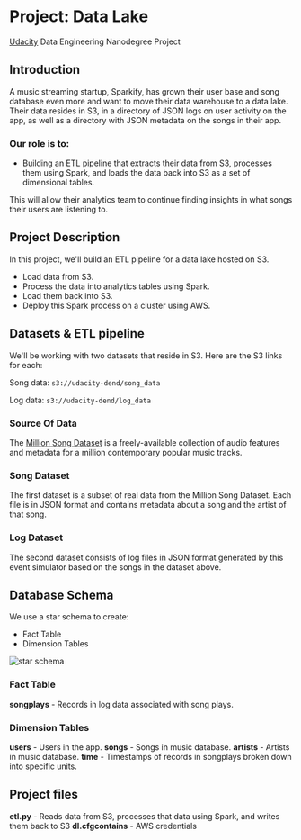 # Project: Data Lake
[Udacity](https://www.udacity.com/) Data Engineering Nanodegree Project

## Introduction
A music streaming startup, Sparkify, has grown their user base and song database even more and want to move their data warehouse to a data lake. Their data resides in S3, in a directory of JSON logs on user activity on the app, as well as a directory with JSON metadata on the songs in their app.

### Our role is to:
- Building an ETL pipeline that extracts their data from S3, processes them using Spark, and loads the data back into S3 as a set of dimensional tables. 

This will allow their analytics team to continue finding insights in what songs their users are listening to.

## Project Description
In this project, we'll build an ETL pipeline for a data lake hosted on S3. 
- Load data from S3.
- Process the data into analytics tables using Spark.
- Load them back into S3. 
- Deploy this Spark process on a cluster using AWS.

## Datasets & ETL pipeline
We'll be working with two datasets that reside in S3. Here are the S3 links for each:

Song data: `s3://udacity-dend/song_data`

Log data: `s3://udacity-dend/log_data`

### Source Of Data
The [Million Song Dataset](http://millionsongdataset.com/) is a freely-available collection of audio features and metadata for a million contemporary popular music tracks. 

### Song Dataset
The first dataset is a subset of real data from the Million Song Dataset. Each file is in JSON format and contains metadata about a song and the artist of that song. 

### Log Dataset
The second dataset consists of log files in JSON format generated by this event simulator based on the songs in the dataset above.

## Database Schema
We use a star schema to create:

- Fact Table 
- Dimension Tables

![star schema](https://user-images.githubusercontent.com/42184553/83107280-a2971300-a0c6-11ea-8070-13f854605280.png)

### Fact Table
**songplays** - Records in log data associated with song plays.

### Dimension Tables
**users** - Users in the app.
**songs** - Songs in music database.
**artists** - Artists in music database.
**time** - Timestamps of records in songplays broken down into specific units.


## Project files

**etl.py** - Reads data from S3, processes that data using Spark, and writes them back to S3
**dl.cfgcontains** - AWS credentials
